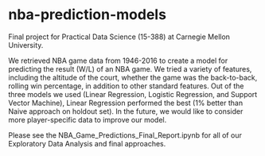 # nba-prediction-models

Final project for Practical Data Science (15-388) at Carnegie Mellon University.

We retrieved NBA game data from 1946-2016 to create a model for predicting the result (W/L) of an NBA game. We tried a variety of features, including the altitude of the court, whether the game was the back-to-back, rolling win percentage, in addition to other standard features. Out of the three models we used (Linear Regression, Logistic Regression, and Support Vector Machine), Linear Regression performed the best (1% better than Naive approach on holdout set). In the future, we would like to consider more player-specific data to improve our model.

Please see the NBA_Game_Predictions_Final_Report.ipynb for all of our Exploratory Data Analysis and final approaches.
